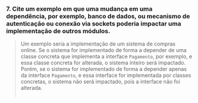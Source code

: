 ### 7. Cite um exemplo em que uma mudança em uma dependência, por exemplo, banco de dados, ou mecanismo de autenticação ou conexão via sockets poderia impactar uma implementação de outros módulos.

> Um exemplo seria a implementação de um sistema de compras online. Se o sistema for implementado de forma a depender de uma classe concreta que implementa a interface `Pagamento`, por exemplo, e essa classe concreta for alterada, o sistema inteiro será impactado. Porém, se o sistema for implementado de forma a depender apenas da interface `Pagamento`, e essa interface for implementada por classes concretas, o sistema não será impactado, pois a interface não foi alterada.</br> </br>
